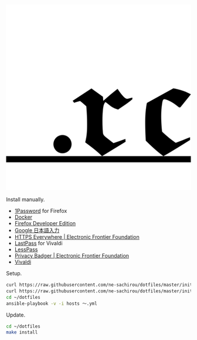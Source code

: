 ![dotfiles](dotfiles.png)

Install manually.

- [1Password](https://1password.com/jp/) for Firefox
- [Docker](https://store.docker.com/search?type=edition&offering=community)
- [Firefox Developer Edition](https://www.mozilla.org/ja/firefox/developer/)
- [Google 日本語入力](https://www.google.co.jp/ime/)
- [HTTPS Everywhere | Electronic Frontier Foundation](https://www.eff.org/https-everywhere)
- [LastPass](https://www.lastpass.com) for Vivaldi
- [LessPass](https://lesspass.com/)
- [Privacy Badger | Electronic Frontier Foundation](https://www.eff.org/privacybadger)
- [Vivaldi](https://vivaldi.com/blog/)

Setup.

```sh
curl https://raw.githubusercontent.com/ne-sachirou/dotfiles/master/init/macos.sh | bash
curl https://raw.githubusercontent.com/ne-sachirou/dotfiles/master/init/ubuntu.sh | bash
cd ~/dotfiles
ansible-playbook -v -i hosts 〜.yml
```

Update.

```sh
cd ~/dotfiles
make install
```
